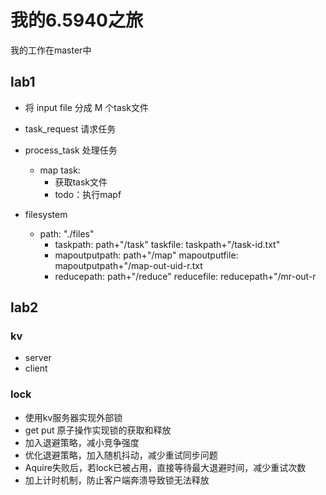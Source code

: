 # 我的6.5940之旅

我的工作在master中

## lab1

- 将 input file 分成 M 个task文件
- task_request 请求任务
- process_task 处理任务
    - map task:
        - 获取task文件
        - todo：执行mapf 


- filesystem
    - path: "./files"
        - taskpath: path+"/task"  taskfile: taskpath+"/task-id.txt"
        - mapoutputpath: path+"/map" mapoutputfile: mapoutputpath+"/map-out-uid-r.txt
        - reducepath: path+"/reduce" reducefile: reducepath+"/mr-out-r

## lab2

### kv
- server
- client

### lock
- 使用kv服务器实现外部锁
- get put 原子操作实现锁的获取和释放
- 加入退避策略，减小竞争强度
- 优化退避策略，加入随机抖动，减少重试同步问题
- Aquire失败后，若lock已被占用，直接等待最大退避时间，减少重试次数
- 加上计时机制，防止客户端奔溃导致锁无法释放
